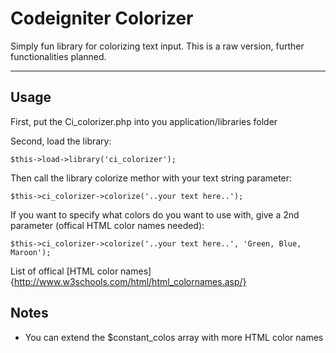 # Codeigniter Colorizer

Simply fun library for colorizing text input. This is a raw version, further functionalities planned.

---

## Usage

First, put the Ci_colorizer.php into you application/libraries folder

Second, load the library:

    $this->load->library('ci_colorizer');

Then call the library colorize methor with your text string parameter:

    $this->ci_colorizer->colorize('..your text here..');

If you want to specify what colors do you want to use with, give a 2nd parameter (offical HTML color names needed):

    $this->ci_colorizer->colorize('..your text here..', 'Green, Blue, Maroon');

List of offical [HTML color names]{http://www.w3schools.com/html/html_colornames.asp/} 

## Notes

*    You can extend the $constant_colos array with more HTML color names